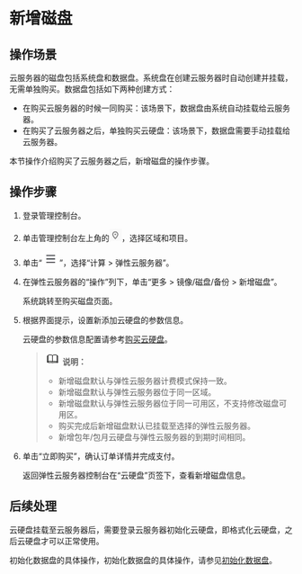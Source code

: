 # 新增磁盘<a name="ecs_03_0181"></a>

## 操作场景<a name="section9699102602715"></a>

云服务器的磁盘包括系统盘和数据盘。系统盘在创建云服务器时自动创建并挂载，无需单独购买。数据盘包括如下两种创建方式：

-   在购买云服务器的时候一同购买：该场景下，数据盘由系统自动挂载给云服务器。
-   在购买了云服务器之后，单独购买云硬盘：该场景下，数据盘需要手动挂载给云服务器。

本节操作介绍购买了云服务器之后，新增磁盘的操作步骤。

## 操作步骤<a name="section188614152411"></a>

1.  登录管理控制台。
2.  单击管理控制台左上角的![](figures/icon-region.png)，选择区域和项目。
3.  单击“![](figures/service-list.jpg)”，选择“计算 \> 弹性云服务器”。
4.  在弹性云服务器的“操作”列下，单击“更多 \> 镜像/磁盘/备份 \> 新增磁盘”。

    系统跳转至购买磁盘页面。

5.  根据界面提示，设置新添加云硬盘的参数信息。

    云硬盘的参数信息配置请参考[购买云硬盘](https://support.huaweicloud.com/qs-evs/zh-cn_topic_0021738346.html)。

    >![](public_sys-resources/icon-note.gif) **说明：** 
    >-   新增磁盘默认与弹性云服务器计费模式保持一致。
    >-   新增磁盘默认与弹性云服务器位于同一区域。
    >-   新增磁盘默认与弹性云服务器位于同一可用区，不支持修改磁盘可用区。
    >-   购买完成后新增磁盘默认已挂载至选择的弹性云服务器。
    >-   新增包年/包月云硬盘与弹性云服务器的到期时间相同。

6.  单击“立即购买”，确认订单详情并完成支付。

    返回弹性云服务器控制台在“云硬盘”页签下，查看新增磁盘信息。


## 后续处理<a name="section76311616163518"></a>

云硬盘挂载至云服务器后，需要登录云服务器初始化云硬盘，即格式化云硬盘，之后云硬盘才可以正常使用。

初始化数据盘的具体操作，初始化数据盘的具体操作，请参见[初始化数据盘](https://support.huaweicloud.com/qs-evs/evs_01_0038.html)。

